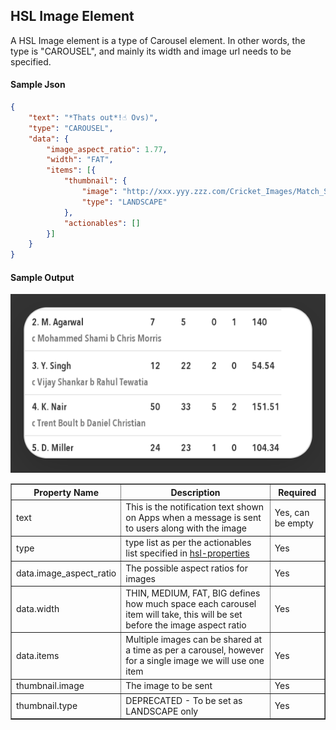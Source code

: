 ## HSL Image Element

A HSL Image element is a type of Carousel element. In other words, the type is "CAROUSEL", and mainly its
width and image url needs to be specified.


#### Sample Json
```json
{
	"text": "*Thats out*!☝️ Ovs)",
	"type": "CAROUSEL",
	"data": {
		"image_aspect_ratio": 1.77,
		"width": "FAT",
		"items": [{
			"thumbnail": {
				"image": "http://xxx.yyy.zzz.com/Cricket_Images/Match_Scorecard/Innings_Score_Batting_1_186013_2_1523197798.png",
				"type": "LANDSCAPE"
			},
			"actionables": []
		}]
	}
}
```


#### Sample Output
![hsl_sample_image](hsl_sample_image.png)


<table border="1" class="docutils">
   <thead>
      <tr>
         <th>Property Name</th>
         <th>Description</th>
         <th>Required</th>
      </tr>
   </thead>
   <tbody>
      <tr>
         <td>text</td>
         <td>This is the notification text shown on Apps when a message is sent to users along with the image</td>
         <td>Yes, can be empty</td>
      </tr>
      <tr>
         <td>type</td>
         <td>type list as per the actionables list specified in <a href='https://haptik-docs.readthedocs.io/en/latest/bot-builder-advanced/hsl-properties.html'>hsl-properties</a></td>
         <td>Yes</td>
      </tr>
      <tr>
         <td>data.image_aspect_ratio</td>
         <td>The possible aspect ratios for images</td>
         <td>Yes</td>
      </tr>
      <tr>
         <td>data.width</td>
         <td>THIN, MEDIUM, FAT, BIG defines how much space each carousel item will take, this will be set before the image aspect ratio</td>
         <td>Yes</td>
      </tr>
      <tr>
         <td>data.items</td>
         <td>Multiple images can be shared at a time as per a carousel, however for a single image we will use one item</td>
         <td>Yes</td>
      </tr>
      <tr>
         <td>thumbnail.image</td>
         <td>The image to be sent</td>
         <td>Yes</td>
      </tr>
      <tr>
         <td>thumbnail.type</td>
         <td>DEPRECATED - To be set as LANDSCAPE only</td>
         <td>Yes</td>
      </tr>
   </tbody>
</table>
